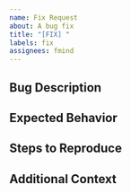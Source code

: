 ```yaml
---
name: Fix Request
about: A bug fix
title: "[FIX] "
labels: fix
assignees: fmind
---
```


## Bug Description

## Expected Behavior

## Steps to Reproduce

## Additional Context
